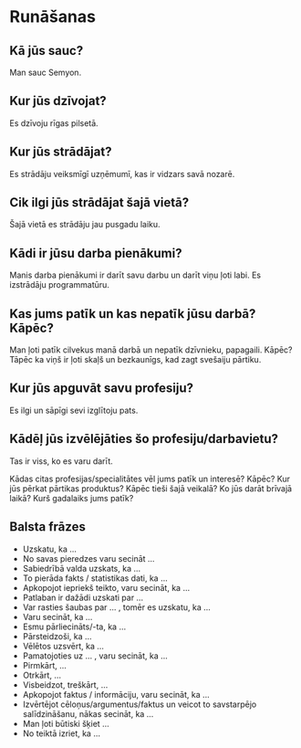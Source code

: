 Runāšanas
=========

## Kā jūs sauc?

Man sauc Semyon.

## Kur jūs dzīvojat?

Es dzīvoju rīgas pilsetā.

## Kur jūs strādājat?

Es strādāju veiksmīgī uzņēmumī, kas ir vidzars savā nozarē.

## Cik ilgi jūs strādājat šajā vietā?

Šajā vietā es strādāju jau pusgadu laiku.

## Kādi ir jūsu darba pienākumi?

Manis darba pienākumi ir darīt savu darbu un darīt viņu ļoti labi.
Es izstrādāju programmatūru.

## Kas jums patīk un kas nepatīk jūsu darbā? Kāpēc?

Man ļoti patīk cilvekus manā darbā un nepatīk dzīvnieku, papagaili. Kāpēc?
Tāpēc ka viņš ir ļoti skaļš un bezkaunīgs, kad zagt svešaiju pārtiku.

## Kur jūs apguvāt savu profesiju?

Es ilgi un sāpīgi sevi izglītoju pats.

## Kādēļ jūs izvēlējāties šo profesiju/darbavietu?

Tas ir viss, ko es varu darīt.

Kādas citas profesijas/specialitātes vēl jums patīk un interesē? Kāpēc?
Kur jūs pērkat pārtikas produktus? Kāpēc tieši šajā veikalā?
Ko jūs darāt brīvajā laikā?
Kurš gadalaiks jums patīk?

## Balsta frāzes

- Uzskatu, ka …
- No savas pieredzes varu secināt …
- Sabiedrībā valda uzskats, ka …
- To pierāda fakts / statistikas dati, ka …
- Apkopojot iepriekš teikto, varu secināt, ka …
- Patlaban ir dažādi uzskati par …
- Var rasties šaubas par … , tomēr es uzskatu, ka …
- Varu secināt, ka …
- Esmu pārliecināts/-ta, ka …
- Pārsteidzoši, ka …
- Vēlētos uzsvērt, ka …
- Pamatojoties uz … , varu secināt, ka …
- Pirmkārt, …
- Otrkārt, …
- Visbeidzot, treškārt, …
- Apkopojot faktus / informāciju, varu secināt, ka …
- Izvērtējot cēloņus/argumentus/faktus un veicot to savstarpējo salīdzināšanu,
  nākas secināt, ka …
- Man ļoti būtiski šķiet …
- No teiktā izriet, ka …
